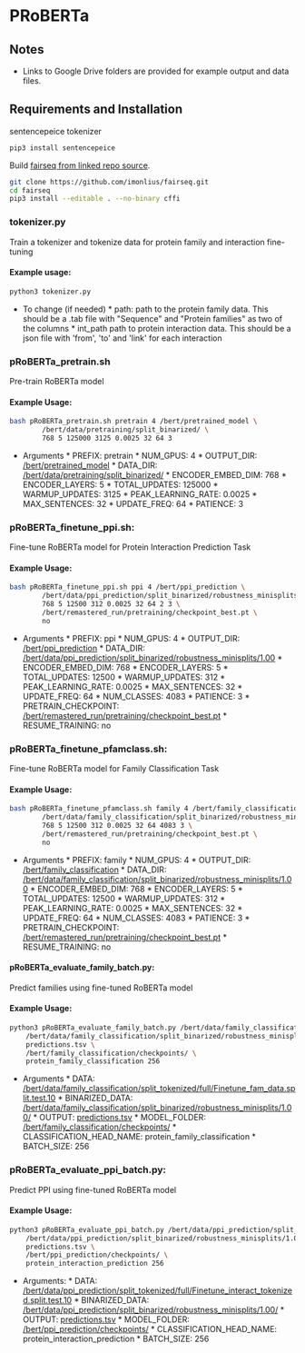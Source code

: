 
# PRoBERTa

## Notes
- Links to Google Drive folders are provided for example output and data files.

## Requirements and Installation
sentencepeice tokenizer
```bash
pip3 install sentencepeice
```
Build [fairseq from linked repo source](https://github.com/imonlius/fairseq.git).
```bash
git clone https://github.com/imonlius/fairseq.git
cd fairseq
pip3 install --editable . --no-binary cffi
```
### tokenizer.py
Train a tokenizer and tokenize data for protein family and interaction fine-tuning

#### Example usage:
```bash
python3 tokenizer.py
```
- To change (if needed)
		* path: path to the protein family data. This should be a .tab file with "Sequence" and "Protein families" as two of the columns
		* int_path path to protein interaction data. This should be a json file with 'from', 'to' and 'link' for each interaction

### pRoBERTa_pretrain.sh
 Pre-train RoBERTa model

#### Example Usage:
```bash
bash pRoBERTa_pretrain.sh pretrain 4 /bert/pretrained_model \
        /bert/data/pretraining/split_binarized/ \
        768 5 125000 3125 0.0025 32 64 3
```
- Arguments
		* PREFIX: pretrain
		* NUM_GPUS: 4
		* OUTPUT_DIR: [/bert/pretrained_model](https://drive.google.com/drive/u/2/folders/1fyb3RklnVWAUwajv20BP5smq9ypDgMl9)
		* DATA_DIR: [/bert/data/pretraining/split_binarized/](https://drive.google.com/drive/u/2/folders/1inKxRuf5f3JBM2YDO1dQc-gTsdMn6VGR)
		* ENCODER_EMBED_DIM: 768
		* ENCODER_LAYERS: 5
		* TOTAL_UPDATES: 125000
		* WARMUP_UPDATES: 3125
		* PEAK_LEARNING_RATE: 0.0025
		* MAX_SENTENCES: 32
		* UPDATE_FREQ: 64
		* PATIENCE: 3

### pRoBERTa_finetune_ppi.sh: 
Fine-tune RoBERTa model for Protein Interaction Prediction Task

#### Example Usage:
```bash
bash pRoBERTa_finetune_ppi.sh ppi 4 /bert/ppi_prediction \
        /bert/data/ppi_prediction/split_binarized/robustness_minisplits/0.80/ \
        768 5 12500 312 0.0025 32 64 2 3 \
        /bert/remastered_run/pretraining/checkpoint_best.pt \
        no
```
- Arguments
		* PREFIX: ppi
		* NUM_GPUS: 4
		* OUTPUT_DIR: [/bert/ppi_prediction](https://drive.google.com/drive/u/2/folders/1mS34_2YTBh2wZuvn9QF7m0254bnc2LE_)
		* DATA_DIR: [/bert/data/ppi_prediction/split_binarized/robustness_minisplits/1.00](https://drive.google.com/drive/u/2/folders/1kjNnud51AIPu_eeuqdapHHE-GVoaHfZm)
		* ENCODER_EMBED_DIM: 768
		* ENCODER_LAYERS: 5
		* TOTAL_UPDATES: 12500
		* WARMUP_UPDATES: 312
		* PEAK_LEARNING_RATE: 0.0025
		* MAX_SENTENCES: 32
		* UPDATE_FREQ: 64
		* NUM_CLASSES: 4083
		* PATIENCE: 3
		* PRETRAIN_CHECKPOINT: [/bert/remastered_run/pretraining/checkpoint_best.pt](https://drive.google.com/drive/u/2/folders/1TbFjyRfbkLgJ_rlvO1SFB-ZvwQyykvK7)
		* RESUME_TRAINING: no

### pRoBERTa_finetune_pfamclass.sh:
Fine-tune RoBERTa model for Family Classification Task

#### Example Usage:
```bash
bash pRoBERTa_finetune_pfamclass.sh family 4 /bert/family_classification \
        /bert/data/family_classification/split_binarized/robustness_minisplits/1.00 \
        768 5 12500 312 0.0025 32 64 4083 3 \
        /bert/remastered_run/pretraining/checkpoint_best.pt \
        no
```
- Arguments
		* PREFIX: family
		* NUM_GPUS: 4
		* OUTPUT_DIR: [/bert/family_classification](https://drive.google.com/drive/u/2/folders/1EGvJEAVDfPb1gcxPUsr92Tan9rPgasGm)
		* DATA_DIR: [/bert/data/family_classification/split_binarized/robustness_minisplits/1.00](https://drive.google.com/drive/u/2/folders/1VxNHbwWqVZsnnZwA-6gjFtxkXB55tX3y)
		* ENCODER_EMBED_DIM: 768
		* ENCODER_LAYERS: 5
		* TOTAL_UPDATES: 12500
		* WARMUP_UPDATES: 312
		* PEAK_LEARNING_RATE: 0.0025
		* MAX_SENTENCES: 32
		* UPDATE_FREQ: 64
		* NUM_CLASSES: 4083
		* PATIENCE: 3
		* PRETRAIN_CHECKPOINT: [/bert/remastered_run/pretraining/checkpoint_best.pt](https://drive.google.com/drive/u/2/folders/1TbFjyRfbkLgJ_rlvO1SFB-ZvwQyykvK7)
		* RESUME_TRAINING: no

#### pRoBERTa_evaluate_family_batch.py: 
Predict families using fine-tuned RoBERTa model

#### Example Usage:
```bash
python3 pRoBERTa_evaluate_family_batch.py /bert/data/family_classification/split_tokenized/full/Finetune_fam_data.split.test.10 \
	/bert/data/family_classification/split_binarized/robustness_minisplits/1.00/ \
	predictions.tsv \
	/bert/family_classification/checkpoints/ \
	protein_family_classification 256
```
- Arguments
		* DATA: [/bert/data/family_classification/split_tokenized/full/Finetune_fam_data.split.test.10](https://drive.google.com/drive/u/2/folders/1CvZPrtqs_JqxJVG3Fk-2FwUEC5R7NNUU)
		* BINARIZED_DATA: [/bert/data/family_classification/split_binarized/robustness_minisplits/1.00/](https://drive.google.com/drive/u/2/folders/1VxNHbwWqVZsnnZwA-6gjFtxkXB55tX3y)
		* OUTPUT: [predictions.tsv](https://drive.google.com/drive/u/2/folders/10gpJUzyjPCT12GfqUexOFcjFoTW9Rcr4)
		* MODEL_FOLDER: [/bert/family_classification/checkpoints/](https://drive.google.com/drive/u/2/folders/1JgEfybT6wT8MGzaxgAUKI7dH6W0oWLBn)
		* CLASSIFICATION_HEAD_NAME: protein_family_classification
		* BATCH_SIZE: 256

### pRoBERTa_evaluate_ppi_batch.py: 
Predict PPI using fine-tuned RoBERTa model

#### Example Usage:
```bash
python3 pRoBERTa_evaluate_ppi_batch.py /bert/data/ppi_prediction/split_tokenized/full/Finetune_interact_tokenized.split.test.10 \
	/bert/data/ppi_prediction/split_binarized/robustness_minisplits/1.00/ \
	predictions.tsv \
	/bert/ppi_prediction/checkpoints/ \
	protein_interaction_prediction 256
```
- Arguments:
		* DATA: [/bert/data/ppi_prediction/split_tokenized/full/Finetune_interact_tokenized.split.test.10](https://drive.google.com/drive/u/2/folders/1GxGGOqQz5LvlLoTW3EnuEEr7fKwmu8ju)
		* BINARIZED_DATA: [/bert/data/ppi_prediction/split_binarized/robustness_minisplits/1.00/](https://drive.google.com/drive/u/2/folders/1kjNnud51AIPu_eeuqdapHHE-GVoaHfZm)
		* OUTPUT: [predictions.tsv](https://drive.google.com/drive/u/2/folders/1mS34_2YTBh2wZuvn9QF7m0254bnc2LE_)
		* MODEL_FOLDER: [/bert/ppi_prediction/checkpoints/](https://drive.google.com/drive/u/2/folders/1PvcqbJbgjUNMgoYhTNCsZ_a2oEAIBjxV)
		* CLASSIFICATION_HEAD_NAME: protein_interaction_prediction
		* BATCH_SIZE: 256
